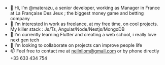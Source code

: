 - 👋 Hi, I’m @materazu, a senior developer, working as Manager in France at La Française Des Jeux ; the biggest money game and betting company
- 👀 I’m interested in work as freelance, at my free time, on cool projects. My killer stack : Js/Ts, Angular/Node/Nestjs/MongoDB
- 🌱 I’m currently learning Flutter and creating a web school, i really love next gen tech
- 💞️ I’m looking to collaborate on projects can improve people life
- 📫 Feel free to contact me at neilnilom@gmail.com or by phone directly +33 633 434 754

<!---
materazu/materazu is a ✨ special ✨ repository because its `README.md` (this file) appears on your GitHub profile.
You can click the Preview link to take a look at your changes.
--->
